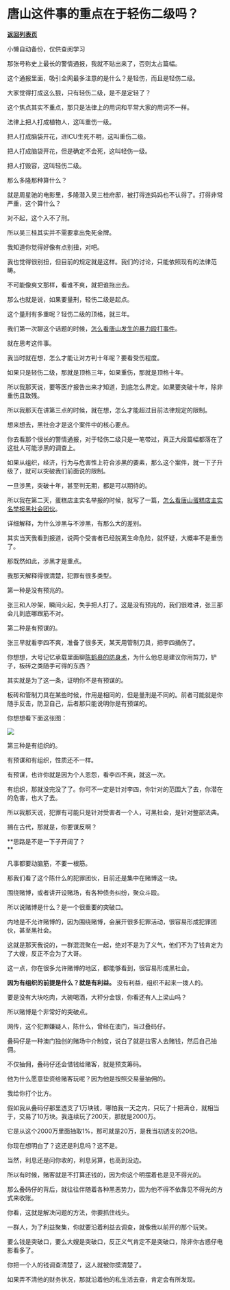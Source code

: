# 唐山这件事的重点在于轻伤二级吗？

[**返回列表页**](/gzh/记忆承载3)

小懒自动备份，仅供查阅学习

那张号称史上最长的警情通报，我就不贴出来了，否则太占篇幅。  

  

这个通报里面，吸引全网最多注意的是什么？是轻伤，而且是轻伤二级。

  

大家觉得打成这么狠，只有轻伤二级，是不是定轻了？  

  

这个焦点其实不重点，那只是法律上的用词和平常大家的用词不一样。  

  

法律上把人打成植物人，这叫重伤一级。  

把人打成脑袋开花，进ICU生死不明，这叫重伤二级。  

把人打成脑袋开花，但是确定不会死，这叫轻伤一级。

把人打毁容，这叫轻伤二级。  

  

那么多隆那种算什么？

  

就是周星驰的电影里，多隆潜入吴三桂府邸，被打得连妈妈也不认得了。打得非常严重，这个算什么？

  

对不起，这个入不了刑。

  

所以吴三桂其实并不需要拿出免死金牌。  

  

我知道你觉得好像有点别扭，对吧。  

  

我也觉得很别扭，但目前的规定就是这样。我们的讨论，只能依照现有的法律范畴。  

  

不可能像爽文那样，看谁不爽，就把谁拖出去。  

  

那么也就是说，如果要量刑，轻伤二级是起点。

  

这个量刑有多重呢？轻伤二级的顶格，就三年。  

  

我们第一次聊这个话题的时候，[怎么看唐山发生的暴力殴打事件](http://mp.weixin.qq.com/s?__biz=MzU3NDc5Nzc0NQ==&mid=2247517746&idx=1&sn=d6e2a16a6331e70a9bfab67a3b6266ae&chksm=fd2e24ecca59adfa6d83be0f07180a9caeb25c02b6a83c892ebafe4fd064612b784eb550aaac&scene=21#wechat_redirect)。

  

就在思考这件事。  

  

我当时就在想，怎么才能让对方判十年呢？要看受伤程度。  

  

如果只是轻伤二级，那就是顶格三年，如果重伤，那就是顶格十年。  

  

所以我那天说，要等医疗报告出来才知道，到底怎么界定。如果要突破十年，除非重伤且致残。

  

所以我那天在讲第三点的时候，就在想，怎么才能超过目前法律规定的限制。

  

想来想去，黑社会才是这个案件中的核心要点。  

  

你去看那个很长的警情通报，对于轻伤二级只是一笔带过，真正大段篇幅都落在了这批人可能涉黑的调查上。

  

如果从组织，经济，行为与危害性上符合涉黑的要素，那么这个案件，就一下子升级了，就可以突破我们前面说的限制。  

  

一旦涉黑，突破十年，甚至判无期，都是可以期待的。  

  

所以我在第二天，蛋糕店主实名举报的时候，就写了一篇，[怎么看唐山蛋糕店主实名举报黑社会团伙](http://mp.weixin.qq.com/s?__biz=MzU3NDc5Nzc0NQ==&mid=2247517760&idx=1&sn=bd00582c435753aa0fcdeca69c4d97fa&chksm=fd2e249eca59ad88fea7ed762493426b9600c504ff447b8a898737501e6f526b7631650c6dce&scene=21#wechat_redirect)。  

  

详细解释，为什么涉黑与不涉黑，有那么大的差别。

  

其实当天我看到报道，说两个受害者已经脱离生命危险，就怀疑，大概率不是重伤了。  

  

那既然如此，涉黑才是重点。  

  

我那天解释得很清楚，犯罪有很多类型。  

  

第一种是没有预兆的。

  

张三和人吵架，瞬间火起，失手把人打了。这是没有预兆的，我们很难讲，张三那会儿到底哪跟筋不对。  

  

第二种是有预谋的。

  

张三早就看李四不爽，准备了很多天，某天用管制刀具，把李四捅伤了。

  

你想想，大号记忆承载里面聊[陈鹤皋的防身术](http://mp.weixin.qq.com/s?__biz=MzU0MjYwNDU2Mw==&mid=2247506184&idx=2&sn=6049b969e2cd0a770203bf3712f6bdb1&chksm=fb1ab574cc6d3c62f1b56a128606d92844cd0f332b6ff49a6a3bdf52979964fa5979d82423d7&scene=21#wechat_redirect)，为什么他总是建议你用剪刀，铲子，板砖之类随手可得的东西？  

  

其实就是为了这一条，证明你不是有预谋的。  

  

板砖和管制刀具在某些时候，作用是相同的，但是量刑是不同的。前者可能就是你随手反击，防卫自己，后者那只能说明你是有预谋的。

  

你想想看下面这张图：

  

![](https://mmbiz.qpic.cn/mmbiz_png/aYCQDPqZ8kz51kibGKSCk6RiaicKzIZ3KfZCsfLRLmgI0Jf4xqiagU7gLmhOPSQDRGB1uZcUmhpia5AZrTSrg26xMJw/640?wx_fmt=png)

  

第三种是有组织的。

  

有预谋和有组织，性质还不一样。

  

有预谋，也许你就是因为个人恩怨，看李四不爽，就这一次。

  

有组织，那就没完没了了。你可不一定是针对李四，你针对的范围大了去，你潜在的危害，也大了去。

  

所以我那天说，犯罪有可能只是针对受害者一个人，可黑社会，是针对整部法典。  

  

搁在古代，那就是，你要谋反啊？  

  

 **思路是不是一下子开阔了？  
**

  

凡事都要动脑筋，不要一根筋。  

  

那我们看了这个陈什么的犯罪团伙，目前还是集中在赌博这一块。  

  

围绕赌博，或者讲开设赌场，有各种债务纠纷，聚众斗殴。

  

所以说赌博是什么？是一个很重要的突破口。  

  

内地是不允许赌博的，因为围绕赌博，会展开很多犯罪活动，很容易形成犯罪团伙，甚至黑社会。

  

这就是那天我说的，一群混混聚在一起，绝对不是为了义气，他们不为了钱肯定为了大嫂，反正不会为了大哥。  

  

这一点，你在很多允许赌博的地区，都能够看到，很容易形成黑社会。  

  

 **因为有组织的前提是什么？就是有利益。** 没有利益，组织不起来一拨人的。

  

要是没有大块吃肉，大碗喝酒，大秤分金银，你看还有人上梁山吗？

  

所以赌博是个非常好的突破点。  

  

网传，这个犯罪嫌疑人，陈什么，曾经在澳门，当过叠码仔。  

  

叠码仔是一种澳门独创的赌场中介制度，说白了就是拉客人去赌钱，然后自己抽佣。

  

不仅抽佣，叠码仔还会借钱给赌客，就是预支筹码。  

  

他为什么愿意垫资给赌客玩呢？因为他是按照交易量抽佣的。

  

我给你打个比方。

  

假如我从叠码仔那里透支了1万块钱，哪怕我一天之内，只玩了十把满仓，就相当于，交易了10万块。我连续玩了200天，那就是2000万。

  

它是从这个2000万里面抽取1%，那可就是20万，是我当初透支的20倍。

  

你现在想明白了？这还是利息吗？这不是。

  

当然，利息还是问你收的，利息另算，也高到没边。  

  

所以有时候，赌客就是不打算还钱的，因为你这个明摆着也是见不得光的。  

  

那么叠码仔的背后，就往往伴随着各种黑恶势力，因为他不得不依靠见不得光的方式来收账。

  

你看，这就是解决问题的方法，你要抓住线头。  

  

一群人，为了利益聚集，你就要沿着利益去调查，就像我以前开的那个玩笑。

  

要么钱是突破口，要么大嫂是突破口，反正义气肯定不是突破口，除非你古惑仔电影看多了。  

  

你把一个人的钱调查清楚了，这人就被你摸清楚了。  

  

如果弄不清他的财务状况，那就沿着他的私生活去查，肯定会有所发现。

